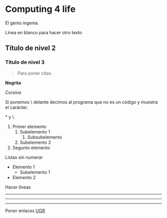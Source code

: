 # Computing 4 life

El genio ingenia.

Línea en blanco para hacer otro texto

## Título de nivel 2

### Título de nivel 3

>Para poner citas

**Negrita**

_Cursiva_

Si ponemos \ delante decimos al programa que no es un código y muestra el carácter.

\* y \\

1. Primer elemento
   1. Subelemento 1
       1. Subsubelemento
   1. Subelemento 2
1. Segunto elemento

Listas sin numerar

* Elemento 1
   * Subelemento 1
* Elemento 2

Hacer líneas

------------------------
________________________
- - - - - - - - - - - - 

Poner enlaces [UGR](http://www.ugr.es)

